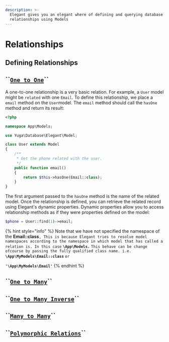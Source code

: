 ```yaml
---
description: >-
  Elegant gives you an elegant where of defining and querying database table
  relationships using Models
---
```


# Relationships

## Defining Relationships

## \`\`[`One to One`](https://yuga-framework.gitbook.io/documentation/database/elegant/relationships#one-to-on)\`\`

A one-to-one relationship is a very basic relation. For example, a `User` model might be `related` with one `Email`. To define this relationship, we place a `email` method on the `User`model. The `email` method should call the `hasOne` method and return its result:

```php
<?php

namespace App\Models;

use Yuga\Database\Elegant\Model;

class User extends Model
{
    /**
     * Get the phone related with the user.
     */
    public function email()
    {
        return $this->hasOne(Email::class);
    }
}
```

The first argument passed to the `hasOne` method is the name of the related model. Once the relationship is defined, you can retrieve the related record using Elegant's dynamic properties. Dynamic properties allow you to access relationship methods as if they were properties defined on the model:

```php
$phone = User::find(1)->email;
```

{% hint style="info" %}
Note that we have not specified the namespace of the **Email::class**`, This is because Elegant tries to resolve model namespaces according to the namespace in which model that has called a relation is. In this case` **`\App\Models.`** `This behave can be change ofcourse by passing the fully qualified class name. i.e.` **`\App\MyModels\Email::class`** `or` 

**`'\App\MyModels\Email'`**
{% endhint %}

## \`\`[`One to Many`](https://yuga-framework.gitbook.io/documentation/database/elegant/relationships#one-to-many)\`\`

## \`\`[`One to Many Inverse`](https://yuga-framework.gitbook.io/documentation/database/elegant/relationships#one-to-many-inverse)\`\`

## \`\`[`Many to Many`](https://yuga-framework.gitbook.io/documentation/database/elegant/relationships#many-to-many)\`\`

## \`\`[`Polymorphic Relations`](https://yuga-framework.gitbook.io/documentation/database/elegant/relationships#polymorphic-relations)\`\`

